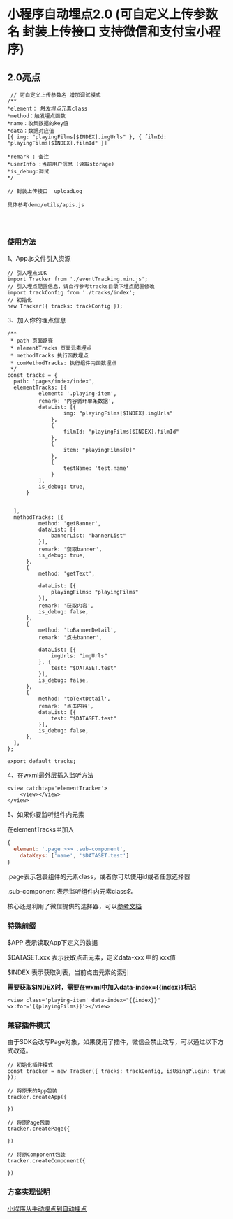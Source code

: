 # 小程序自动埋点2.0 (可自定义上传参数名 封装上传接口 支持微信和支付宝小程序)


## 2.0亮点
```
 // 可自定义上传参数名 增加调试模式
/**
*element： 触发埋点元素class
*method：触发埋点函数
*name：收集数据的key值
*data：数据对应值 
[{ img: "playingFilms[$INDEX].imgUrls" }, { filmId: "playingFilms[$INDEX].filmId" }]

*remark : 备注
*userInfo :当前用户信息 (读取storage)
*is_debug:调试
*/

// 封装上传接口  uploadLog

具体参考demo/utils/apis.js




```


### 使用方法

1、App.js文件引入资源

```
// 引入埋点SDK
import Tracker from './eventTracking.min.js';
// 引入埋点配置信息，请自行参考tracks目录下埋点配置修改
import trackConfig from './tracks/index';
// 初始化
new Tracker({ tracks: trackConfig });
```

3、加入你的埋点信息

```
/**
 * path 页面路径
 * elementTracks 页面元素埋点
 * methodTracks 执行函数埋点
 * comMethodTracks: 执行组件内函数埋点
 */
const tracks = {
  path: 'pages/index/index',
  elementTracks: [{
          element: '.playing-item',
          remark: '内容循环单条数据',
          dataList: [{
                  img: "playingFilms[$INDEX].imgUrls"
              },
              {
                  filmId: "playingFilms[$INDEX].filmId"
              },
              {
                  item: "playingFilms[0]"
              },
              {
                  testName: 'test.name'
              }
          ],
          is_debug: true, 
      }


  ],
  methodTracks: [{
          method: 'getBanner',
          dataList: [{
              bannerList: "bannerList"
          }],
          remark: '获取banner',
          is_debug: true, 
      },
      {
          method: 'getText',

          dataList: [{
              playingFilms: "playingFilms"
          }],
          remark: '获取内容',
          is_debug: false, 
      },
      {
          method: 'toBannerDetail',
          remark: '点击banner',

          dataList: [{
              imgUrls: "imgUrls"
          }, {
              test: "$DATASET.test"
          }],
          is_debug: false, 
      },
      {
          method: 'toTextDetail',
          remark: '点击内容',
          dataList: [{
              test: "$DATASET.test"
          }],
          is_debug: false, 
      },
  ],
};

export default tracks;

```

4、在wxml最外层插入监听方法

```
<view catchtap='elementTracker'>
	<view></view>
</view>
```




5、如果你要监听组件内元素

在elementTracks里加入

```javascript
{
  element: '.page >>> .sub-component',
    dataKeys: ['name', '$DATASET.test']
}
```

.page表示包裹组件的元素class，或者你可以使用id或者任意选择器

.sub-component 表示监听组件内元素class名

核心还是利用了微信提供的选择器，可以[参考文档](https://developers.weixin.qq.com/miniprogram/dev/api/wxml/SelectorQuery.selectAll.html)




### 特殊前缀

$APP 表示读取App下定义的数据

$DATASET.xxx 表示获取点击元素，定义data-xxx 中的 xxx值

$INDEX 表示获取列表，当前点击元素的索引

**需要获取$INDEX时，需要在wxml中加入data-index={{index}}标记**

```
<view class='playing-item' data-index="{{index}}" wx:for='{{playingFilms}}'></view>
```



### 兼容插件模式

由于SDK会改写Page对象，如果使用了插件，微信会禁止改写，可以通过以下方式改造。

```
// 初始化插件模式
const tracker = new Tracker({ tracks: trackConfig, isUsingPlugin: true });

// 将原来的App包装
tracker.createApp({
    
})

// 将原Page包装
tracker.createPage({
    
})

// 将原Component包装
tracker.createComponent({
    
})
```





### 方案实现说明

[小程序从手动埋点到自动埋点](https://www.jianshu.com/p/4c0c23b16ba1)


